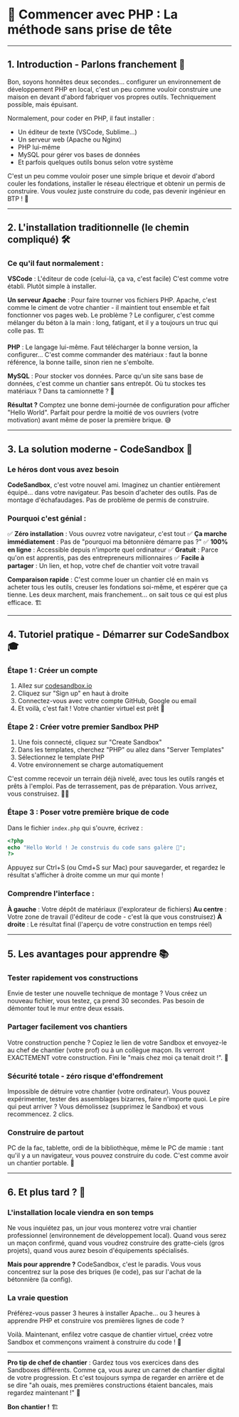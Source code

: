 # 🚀 Commencer avec PHP : La méthode sans prise de tête

---

## 1. Introduction - Parlons franchement 💬

Bon, soyons honnêtes deux secondes... configurer un environnement de développement PHP en local, c'est un peu comme vouloir construire une maison en devant d'abord fabriquer vos propres outils. Techniquement possible, mais épuisant.

Normalement, pour coder en PHP, il faut installer :
- Un éditeur de texte (VSCode, Sublime...)
- Un serveur web (Apache ou Nginx)
- PHP lui-même
- MySQL pour gérer vos bases de données
- Et parfois quelques outils bonus selon votre système

C'est un peu comme vouloir poser une simple brique et devoir d'abord couler les fondations, installer le réseau électrique et obtenir un permis de construire. Vous voulez juste construire du code, pas devenir ingénieur en BTP ! 🧱

---

## 2. L'installation traditionnelle (le chemin compliqué) 🛠️

### Ce qu'il faut normalement :

**VSCode** : L'éditeur de code (celui-là, ça va, c'est facile)
C'est comme votre établi. Plutôt simple à installer.

**Un serveur Apache** : Pour faire tourner vos fichiers PHP.
Apache, c'est comme le ciment de votre chantier - il maintient tout ensemble et fait fonctionner vos pages web. Le problème ? Le configurer, c'est comme mélanger du béton à la main : long, fatigant, et il y a toujours un truc qui colle pas. 🏗️

**PHP** : Le langage lui-même.
Faut télécharger la bonne version, la configurer... C'est comme commander des matériaux : faut la bonne référence, la bonne taille, sinon rien ne s'emboîte.

**MySQL** : Pour stocker vos données.
Parce qu'un site sans base de données, c'est comme un chantier sans entrepôt. Où tu stockes tes matériaux ? Dans ta camionnette ? 🚛

**Résultat ?** Comptez une bonne demi-journée de configuration pour afficher "Hello World". Parfait pour perdre la moitié de vos ouvriers (votre motivation) avant même de poser la première brique. 😅

---

## 3. La solution moderne - CodeSandbox 🌟

### Le héros dont vous avez besoin

**CodeSandbox**, c'est votre nouvel ami. Imaginez un chantier entièrement équipé... dans votre navigateur. Pas besoin d'acheter des outils. Pas de montage d'échafaudages. Pas de problème de permis de construire.

### Pourquoi c'est génial :

✅ **Zéro installation** : Vous ouvrez votre navigateur, c'est tout
✅ **Ça marche immédiatement** : Pas de "pourquoi ma bétonnière démarre pas ?"
✅ **100% en ligne** : Accessible depuis n'importe quel ordinateur
✅ **Gratuit** : Parce qu'on est apprentis, pas des entrepreneurs millionnaires
✅ **Facile à partager** : Un lien, et hop, votre chef de chantier voit votre travail

**Comparaison rapide** : C'est comme louer un chantier clé en main vs acheter tous les outils, creuser les fondations soi-même, et espérer que ça tienne. Les deux marchent, mais franchement... on sait tous ce qui est plus efficace. 🏗️

---

## 4. Tutoriel pratique - Démarrer sur CodeSandbox 🎓

### Étape 1 : Créer un compte

1. Allez sur [codesandbox.io](https://codesandbox.io)
2. Cliquez sur "Sign up" en haut à droite
3. Connectez-vous avec votre compte GitHub, Google ou email
4. Et voilà, c'est fait ! Votre chantier virtuel est prêt 🎉

### Étape 2 : Créer votre premier Sandbox PHP

1. Une fois connecté, cliquez sur "Create Sandbox"
2. Dans les templates, cherchez "PHP" ou allez dans "Server Templates"
3. Sélectionnez le template PHP
4. Votre environnement se charge automatiquement

C'est comme recevoir un terrain déjà nivelé, avec tous les outils rangés et prêts à l'emploi. Pas de terrassement, pas de préparation. Vous arrivez, vous construisez. 👷‍♂️

### Étape 3 : Poser votre première brique de code

Dans le fichier `index.php` qui s'ouvre, écrivez :

```php
<?php
echo "Hello World ! Je construis du code sans galère 🎯";
?>
```

Appuyez sur Ctrl+S (ou Cmd+S sur Mac) pour sauvegarder, et regardez le résultat s'afficher à droite comme un mur qui monte !

### Comprendre l'interface :

**À gauche** : Votre dépôt de matériaux (l'explorateur de fichiers)
**Au centre** : Votre zone de travail (l'éditeur de code - c'est là que vous construisez)
**À droite** : Le résultat final (l'aperçu de votre construction en temps réel)

---

## 5. Les avantages pour apprendre 📚

### Tester rapidement vos constructions
Envie de tester une nouvelle technique de montage ? Vous créez un nouveau fichier, vous testez, ça prend 30 secondes. Pas besoin de démonter tout le mur entre deux essais.

### Partager facilement vos chantiers
Votre construction penche ? Copiez le lien de votre Sandbox et envoyez-le au chef de chantier (votre prof) ou à un collègue maçon. Ils verront EXACTEMENT votre construction. Fini le "mais chez moi ça tenait droit !". 🧱

### Sécurité totale - zéro risque d'effondrement
Impossible de détruire votre chantier (votre ordinateur). Vous pouvez expérimenter, tester des assemblages bizarres, faire n'importe quoi. Le pire qui peut arriver ? Vous démolissez (supprimez le Sandbox) et vous recommencez. 2 clics.

### Construire de partout
PC de la fac, tablette, ordi de la bibliothèque, même le PC de mamie : tant qu'il y a un navigateur, vous pouvez construire du code. C'est comme avoir un chantier portable. 🎒

---

## 6. Et plus tard ? 🔮

### L'installation locale viendra en son temps

Ne vous inquiétez pas, un jour vous monterez votre vrai chantier professionnel (environnement de développement local). Quand vous serez un maçon confirmé, quand vous voudrez construire des gratte-ciels (gros projets), quand vous aurez besoin d'équipements spécialisés.

**Mais pour apprendre ?** CodeSandbox, c'est le paradis. Vous vous concentrez sur la pose des briques (le code), pas sur l'achat de la bétonnière (la config).

### La vraie question

Préférez-vous passer 3 heures à installer Apache... ou 3 heures à apprendre PHP et construire vos premières lignes de code ?

Voilà. Maintenant, enfilez votre casque de chantier virtuel, créez votre Sandbox et commençons vraiment à construire du code ! 💪

---

**Pro tip de chef de chantier** : Gardez tous vos exercices dans des Sandboxes différents. Comme ça, vous aurez un carnet de chantier digital de votre progression. Et c'est toujours sympa de regarder en arrière et de se dire "ah ouais, mes premières constructions étaient bancales, mais regardez maintenant !" 🚀

**Bon chantier !** 🏗️
